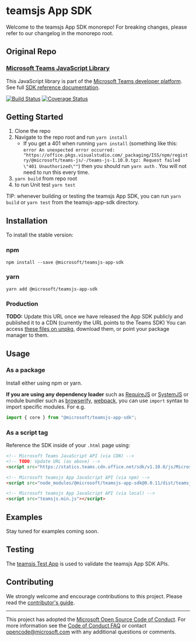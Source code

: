 # teamsjs App SDK

Welcome to the teamsjs App SDK monorepo! For breaking changes, please refer to our changelog in the monorepo root.

## Original Repo

### [Microsoft Teams JavaScript Library](https://github.com/OfficeDev/microsoft-teams-library-js)

This JavaScript library is part of the [Microsoft Teams developer platform](https://developer.microsoft.com/microsoft-teams/). See full [SDK reference documentation](https://docs.microsoft.com/en-us/javascript/api/overview/msteams-client).

[![Build Status](https://travis-ci.org/OfficeDev/microsoft-teams-library-js.svg?branch=master)](https://travis-ci.org/OfficeDev/microsoft-teams-library-js)
[![Coverage Status](https://coveralls.io/repos/github/OfficeDev/microsoft-teams-library-js/badge.svg?branch=master)](https://coveralls.io/github/OfficeDev/microsoft-teams-library-js?branch=master)

## Getting Started

1. Clone the repo
2. Navigate to the repo root and run `yarn install`
    * If you get a 401 when running `yarn install` (something like this: `error An unexpected error occurred: "https://office.pkgs.visualstudio.com/_packaging/ISS/npm/registry/@microsoft/teams-js/-/teams-js-1.10.0.tgz: Request failed \"401 Unauthorized\""`) then you should run `yarn auth` . You will not need to run this every time.
3. `yarn build` from repo root
4. to run Unit test `yarn test`

  TIP: whenever building or testing the teamsjs App SDK, you can run `yarn build` or `yarn test` from the teamsjs-app-sdk directory.

## Installation

To install the stable version:

### npm

`npm install --save @microsoft/teamsjs-app-sdk`

### yarn

`yarn add @microsoft/teamsjs-app-sdk`

### Production

**TODO:** Update this URL once we have released the App SDK publicly and published it to a CDN (currently the URL points to the Teams SDK)
You can access [these files on unpkg](https://statics.teams.cdn.office.net/sdk/v1.10.0/js/MicrosoftTeams.min.js), download them, or point your package manager to them.

## Usage

### As a package

Install either using npm or yarn.

**If you are using any dependency loader** such as [RequireJS](http://requirejs.org/) or [SystemJS](https://github.com/systemjs/systemjs) or module bundler such as [browserify](http://browserify.org/), [webpack](https://webpack.github.io/), you can use `import` syntax to import specific modules. For e.g.

```typescript
import { core } from "@microsoft/teamsjs-app-sdk";
```

### As a script tag

Reference the SDK inside of your `.html` page using:

```html
<!-- Microsoft Teams JavaScript API (via CDN) -->
<!-- TODO: Update URL (as above) -->
<script src="https://statics.teams.cdn.office.net/sdk/v1.10.0/js/MicrosoftTeams.min.js" integrity="sha384-6oUzHUqESdbT3hNPDDZUa/OunUj5SoxuMXNek1Dwe6AmChzqc6EJhjVrJ93DY/Bv" crossorigin="anonymous"></script>

<!-- Microsoft teamsjs App JavaScript API (via npm) -->
<script src="node_modules/@microsoft/teamsjs-app-sdk@0.0.11/dist/teamsjs.min.js"></script>

<!-- Microsoft teamsjs App JavaScript API (via local) -->
<script src="teamsjs.min.js"></script>
```

## Examples

Stay tuned for examples coming soon.

## Testing

The [teamsjs Test App](./examples/teamsjs-test-app/README.md) is used to validate the teamsjs App SDK APIs.

## Contributing

We strongly welcome and encourage contributions to this project. Please read the [contributor's guide](CONTRIBUTING.md).

---

This project has adopted the [Microsoft Open Source Code of Conduct](https://opensource.microsoft.com/codeofconduct/). For more information see the [Code of Conduct FAQ](https://opensource.microsoft.com/codeofconduct/faq/) or contact [opencode@microsoft.com](mailto:opencode@microsoft.com) with any additional questions or comments.
